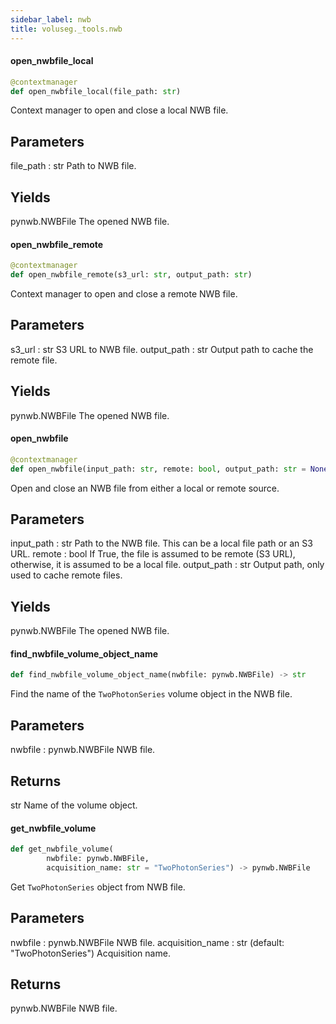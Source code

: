 ```yaml
---
sidebar_label: nwb
title: voluseg._tools.nwb
---
```


#### open\_nwbfile\_local

```python
@contextmanager
def open_nwbfile_local(file_path: str)
```

Context manager to open and close a local NWB file.

Parameters
----------
file_path : str
    Path to NWB file.

Yields
------
pynwb.NWBFile
    The opened NWB file.

#### open\_nwbfile\_remote

```python
@contextmanager
def open_nwbfile_remote(s3_url: str, output_path: str)
```

Context manager to open and close a remote NWB file.

Parameters
----------
s3_url : str
    S3 URL to NWB file.
output_path : str
    Output path to cache the remote file.

Yields
------
pynwb.NWBFile
    The opened NWB file.

#### open\_nwbfile

```python
@contextmanager
def open_nwbfile(input_path: str, remote: bool, output_path: str = None)
```

Open and close an NWB file from either a local or remote source.

Parameters
----------
input_path : str
    Path to the NWB file. This can be a local file path or an S3 URL.
remote : bool
    If True, the file is assumed to be remote (S3 URL), otherwise, it is assumed to be a local file.
output_path : str
    Output path, only used to cache remote files.

Yields
------
pynwb.NWBFile
    The opened NWB file.

#### find\_nwbfile\_volume\_object\_name

```python
def find_nwbfile_volume_object_name(nwbfile: pynwb.NWBFile) -> str
```

Find the name of the `TwoPhotonSeries` volume object in the NWB file.

Parameters
----------
nwbfile : pynwb.NWBFile
    NWB file.

Returns
-------
str
    Name of the volume object.

#### get\_nwbfile\_volume

```python
def get_nwbfile_volume(
        nwbfile: pynwb.NWBFile,
        acquisition_name: str = "TwoPhotonSeries") -> pynwb.NWBFile
```

Get `TwoPhotonSeries` object from NWB file.

Parameters
----------
nwbfile : pynwb.NWBFile
    NWB file.
acquisition_name : str (default: &quot;TwoPhotonSeries&quot;)
    Acquisition name.

Returns
-------
pynwb.NWBFile
    NWB file.

